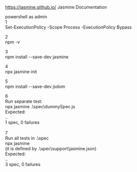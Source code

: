 https://jasmine.github.io/
Jasmine Documentation


powershell as admin<br>
1<br>
Set-ExecutionPolicy -Scope Process -ExecutionPolicy Bypass

2<br>
npm -v

3<br>
npm install --save-dev jasmine

4<br>
npx jasmine init

5<br>
npm install --save-dev jsdom

6<br>
Run separate test:
<br>
npx jasmine .\spec\dummySpec.js
<br>
Expected: <br>
..<br>
1 spec, 0 failures <br>
<br>
7<br> Run all tests in .\spec
<br>
npx jasmine<br>
(it is defined by .\spec\support\jasmine.json)
<br>
Expected: <br>
..<br>
3 spec, 0 failures <br>
<br>
